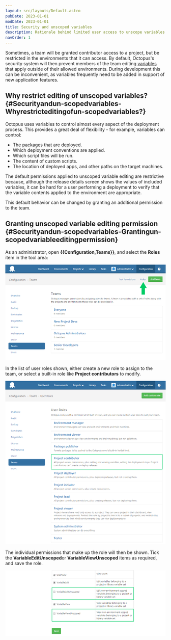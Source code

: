 ```yaml
---
layout: src/layouts/Default.astro
pubDate: 2023-01-01
modDate: 2023-01-01
title: Security and unscoped variables
description: Rationale behind limited user access to unscope variables if their access is restricted to specific environments.
navOrder: 1
---
```


Sometimes, a team will be granted contributor access to a project, but be restricted in the environments that it can access. By default, Octopus's security system will then prevent members of the team editing [variables](/docs/projects/variables) that apply outside of their allowed environments. During development this can be inconvenient, as variables frequently need to be added in support of new application features.

## Why restrict editing of unscoped variables? {#Securityandun-scopedvariables-Whyrestricteditingofun-scopedvariables?}

Octopus uses variables to control almost every aspect of the deployment process. This provides a great deal of flexibility - for example, variables can control:

- The packages that are deployed.
- Which deployment conventions are applied.
- Which script files will be run.
- The content of custom scripts.
- The location of deployed apps, and other paths on the target machines.

The default permissions applied to unscoped variable editing are restrictive because, although the release details screen shows the values of included variables, it can be hard for a user performing a deployment to verify that the variable contents applied to the environment are appropriate.

This default behavior can be changed by granting an additional permission to the team.

## Granting unscoped variable editing permission {#Securityandun-scopedvariables-Grantingun-scopedvariableeditingpermission}

As an administrator, open **{{Configuration,Teams}}**, and select the **Roles** item in the tool area:

![](/docs/security/users-and-teams/images/3277948.png "width=500")

In the list of user roles shown, either create a new role to assign to the team, or select a built-in role like **Project contributors** to modify.

![](/docs/security/users-and-teams/images/3277947.png "width=500")

The individual permissions that make up the role will then be shown. Tick the **VariableEditUnscoped**or **VariableViewUnscoped** items as required, and save the role.

![](/docs/security/users-and-teams/images/3277946.png "width=500")
